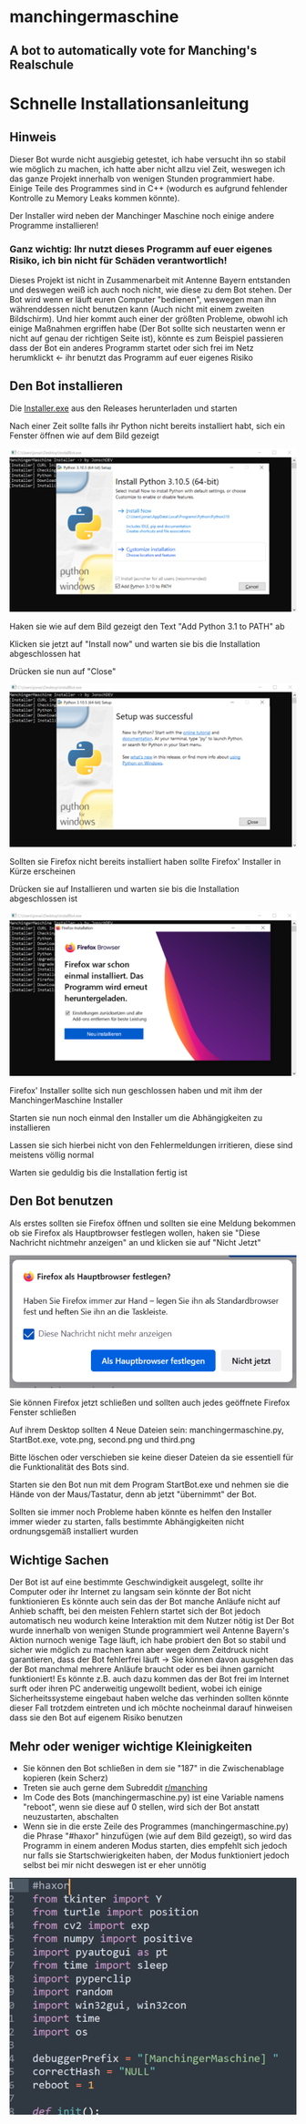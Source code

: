 # manchingermaschine
## A bot to automatically vote for Manching's Realschule

# Schnelle Installationsanleitung
## Hinweis
Dieser Bot wurde nicht ausgiebig getestet, ich habe versucht ihn so stabil wie möglich zu machen, ich hatte aber nicht allzu viel Zeit, weswegen ich das ganze Projekt innerhalb von wenigen Stunden programmiert habe.
Einige Teile des Programmes sind in C++ (wodurch es aufgrund fehlender Kontrolle zu Memory Leaks kommen könnte).

Der Installer wird neben der Manchinger Maschine noch einige andere Programme installieren!

### Ganz wichtig: Ihr nutzt dieses Programm auf euer eigenes Risiko, ich bin nicht für Schäden verantwortlich!
Dieses Projekt ist nicht in Zusammenarbeit mit Antenne Bayern entstanden und deswegen weiß ich auch noch nicht, wie diese zu dem Bot stehen.
Der Bot wird wenn er läuft euren Computer "bedienen", weswegen man ihn währenddessen nicht benutzen kann (Auch nicht mit einem zweiten Bildschirm).
Und hier kommt auch einer der größten Probleme, obwohl ich einige Maßnahmen ergriffen habe (Der Bot sollte sich neustarten wenn er nicht auf genau der richtigen Seite ist), könnte es zum Beispiel passieren dass der Bot ein anderes Programm startet oder sich frei im Netz herumklickt <- ihr benutzt das Programm auf euer eigenes Risiko

## Den Bot installieren
Die [Installer.exe](https://github.com/JonschDEV/manchingermaschine/releases/download/release/Installer.exe) aus den Releases herunterladen und starten

Nach einer Zeit sollte falls ihr Python nicht bereits installiert habt, sich ein Fenster öffnen wie auf dem Bild gezeigt

![alt text](https://github.com/JonschDEV/manchingermaschine/blob/main/exact0.png?raw=true)

Haken sie wie auf dem Bild gezeigt den Text "Add Python 3.1 to PATH" ab

Klicken sie jetzt auf "Install now" und warten sie bis die Installation abgeschlossen hat

Drücken sie nun auf "Close"

![alt text](https://github.com/JonschDEV/manchingermaschine/blob/main/exact1.png?raw=true)

Sollten sie Firefox nicht bereits installiert haben sollte Firefox' Installer in Kürze erscheinen

Drücken sie auf Installieren und warten sie bis die Installation abgeschlossen ist

![alt text](https://github.com/JonschDEV/manchingermaschine/blob/main/exact2.png?raw=true)

Firefox' Installer sollte sich nun geschlossen haben und mit ihm der ManchingerMaschine Installer

Starten sie nun noch einmal den Installer um die Abhängigkeiten zu installieren

Lassen sie sich hierbei nicht von den Fehlermeldungen irritieren, diese sind meistens völlig normal

Warten sie geduldig bis die Installation fertig ist

## Den Bot benutzen

Als erstes sollten sie Firefox öffnen und sollten sie eine Meldung bekommen ob sie Firefox als Hauptbrowser festlegen wollen, haken sie "Diese Nachricht nichtmehr anzeigen" an und klicken sie auf "Nicht Jetzt"

![alt text](https://github.com/JonschDEV/manchingermaschine/blob/main/exact3.png?raw=true)

Sie können Firefox jetzt schließen und sollten auch jedes geöffnete Firefox Fenster schließen

Auf ihrem Desktop sollten 4 Neue Dateien sein: manchingermaschine.py, StartBot.exe, vote.png, second.png und third.png

Bitte löschen oder verschieben sie keine dieser Dateien da sie essentiell für die Funktionalität des Bots sind.

Starten sie den Bot nun mit dem Program StartBot.exe und nehmen sie die Hände von der Maus/Tastatur, denn ab jetzt "übernimmt" der Bot.

Sollten sie immer noch Probleme haben könnte es helfen den Installer immer wieder zu starten, falls bestimmte Abhängigkeiten nicht ordnungsgemäß installiert wurden

## Wichtige Sachen
Der Bot ist auf eine bestimmte Geschwindigkeit ausgelegt, sollte ihr Computer oder ihr Internet zu langsam sein
könnte der Bot nicht funktionieren
Es könnte auch sein das der Bot manche Anläufe nicht auf Anhieb schafft, bei den meisten Fehlern startet sich
der Bot jedoch automatisch neu wodurch keine Interaktion mit dem Nutzer nötig ist
Der Bot wurde innerhalb von wenigen Stunde programmiert weil Antenne Bayern's Aktion nurnoch wenige Tage läuft, ich habe probiert den Bot so stabil und sicher wie möglich zu machen kann aber wegen dem Zeitdruck nicht garantieren, dass der Bot fehlerfrei läuft -> Sie können davon ausgehen das der Bot manchmal mehrere Anläufe braucht oder es bei ihnen garnicht funktioniert! Es könnte z.B. auch dazu kommen das der Bot frei im Internet surft oder ihren PC anderweitig ungewollt bedient, wobei ich einige Sicherheitssysteme eingebaut haben welche das verhinden sollten könnte dieser Fall trotzdem eintreten und ich möchte nocheinmal darauf hinweisen dass sie den Bot auf eigenem Risiko benutzen

## Mehr oder weniger wichtige Kleinigkeiten
- Sie können den Bot schließen in dem sie "187" in die Zwischenablage kopieren (kein Scherz)
- Treten sie auch gerne dem Subreddit [r/manching](https://www.reddit.com/r/manching)
- Im Code des Bots (manchingermaschine.py) ist eine Variable namens "reboot", wenn sie diese auf 0 stellen, wird sich der Bot anstatt neuzustarten, abschalten
- Wenn sie in die erste Zeile des Programmes (manchingermaschine.py) die Phrase "#haxor" hinzufügen (wie auf dem Bild gezeigt), so wird das Programm in einem anderen Modus starten, dies empfehlt sich jedoch nur falls sie Startschwierigkeiten haben, der Modus funktioniert jedoch selbst bei mir nicht deswegen ist er eher unnötig

![alt text](https://github.com/JonschDEV/manchingermaschine/blob/main/haxor.png?raw=true)
